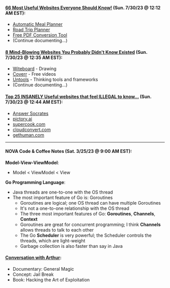 #### [66 Most Useful Websites Everyone Should Know!](https://www.youtube.com/watch?v=fDdeeMCMJ1c) (Sun. 7/30/23 @ 12:12 AM EST):
* [Automatic Meal Planner](https://www.eatthismuch.com/)
* [Road Trip Planner](https://roadtrippers.com/)
* [Free PDF Conversion Tool](https://smallpdf.com/)
* (Continue documenting...)

#### [8 Mind-Blowing Websites You Probably Didn't Know Existed](https://www.youtube.com/watch?v=PiYS3PMXOjc) (Sun. 7/30/23 @ 12:35 AM EST):
* [Witeboard](https://witeboard.com/) - Drawing
* [Coverr](https://coverr.co/) - Free videos
* [Untools](https://untools.co/) - Thinking tools and frameworks
* (Continue documenting...)

#### [Top 25 INSANELY Useful websites that feel ILLEGAL to know...](https://www.youtube.com/watch?v=QlIAj6XhXPw) (Sun. 7/30/23 @ 12:44 AM EST):
* [Answer Socrates](https://answersocrates.com/)
* [pictory.ai](https://pictory.ai/)
* [supercook.com](https://www.supercook.com/#/desktop)
* [cloudconvert.com](https://cloudconvert.com/)
* [gethuman.com](https://gethuman.com/)

---

#### NOVA Code & Coffee Notes (Sat. 3/25/23 @ 9:00 AM EST):

**Model-View-ViewModel**:
* Model < ViewModel < View

**Go Programming Language**:
* Java threads are one-to-one with the OS thread
* The most important feature of Go is: Goroutines
	* Goroutines are logical; one OS thread can have multiple Goroutines
	* It's not a one-to-one relationship with the OS thread
	* The three most important features of Go: **Goroutines**, **Channels**, **Context**
	* Goroutines are great for concurrent programming; I think **Channels** allows threads to talk to each other
	* The Go **Scheduler** is very powerful; the Scheduler controls the threads, which are light-weight
	* Garbage collection is also faster than say in Java

#### <ins>Conversation with Arthur</ins>:
* Documentary: General Magic
* Concept: Jail Break
* Book: Hacking the Art of Exploitation
